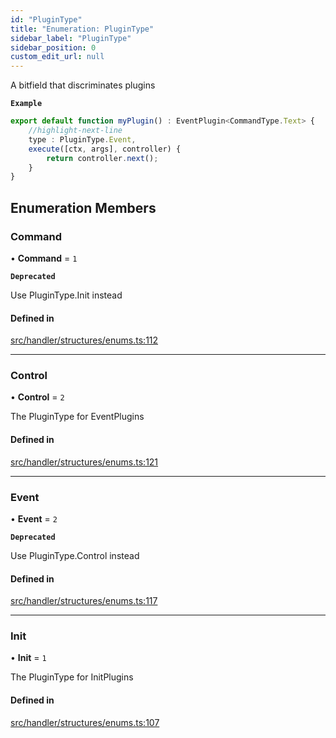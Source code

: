 ```yaml
---
id: "PluginType"
title: "Enumeration: PluginType"
sidebar_label: "PluginType"
sidebar_position: 0
custom_edit_url: null
---
```


A bitfield that discriminates plugins

**`Example`**

```ts
export default function myPlugin() : EventPlugin<CommandType.Text> {
    //highlight-next-line
    type : PluginType.Event,
    execute([ctx, args], controller) {
        return controller.next();
    }
}
```

## Enumeration Members

### Command

• **Command** = ``1``

**`Deprecated`**

Use PluginType.Init instead

#### Defined in

[src/handler/structures/enums.ts:112](https://github.com/sern-handler/handler/blob/33f1446/src/handler/structures/enums.ts#L112)

___

### Control

• **Control** = ``2``

The PluginType for EventPlugins

#### Defined in

[src/handler/structures/enums.ts:121](https://github.com/sern-handler/handler/blob/33f1446/src/handler/structures/enums.ts#L121)

___

### Event

• **Event** = ``2``

**`Deprecated`**

Use PluginType.Control instead

#### Defined in

[src/handler/structures/enums.ts:117](https://github.com/sern-handler/handler/blob/33f1446/src/handler/structures/enums.ts#L117)

___

### Init

• **Init** = ``1``

The PluginType for InitPlugins

#### Defined in

[src/handler/structures/enums.ts:107](https://github.com/sern-handler/handler/blob/33f1446/src/handler/structures/enums.ts#L107)
